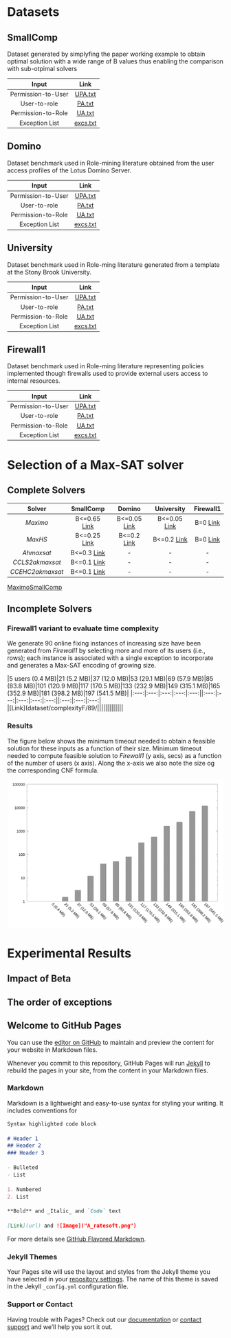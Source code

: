 
# Datasets

## SmallComp

Dataset generated by simplyfing the paper working example to obtain optimal solution with a wide range of B values thus enabling the comparison with sub-otpimal solvers


|Input| Link|  	   
|:-:	           |:---:	|
|Permission-to-User | [UPA.txt](dataset/SC/UPA.txt)|
|User-to-role      |[PA.txt](dataset/SC/UA.txt)  |
|Permission-to-Role | [UA.txt](dataset/SC/PA.txt) |
|Exception List           | [excs.txt](dataset/SC/excs.txt)| 


## Domino

Dataset benchmark used in Role-mining literature obtained from the user access profiles of the Lotus Domino Server.


|Input| Link|  	   
|:-:	           |:---:	|
|Permission-to-User | [UPA.txt](dataset/D/UPA.txt)|
|User-to-role      |[PA.txt](dataset/D/UA.txt)  |
|Permission-to-Role | [UA.txt](dataset/D/PA.txt) |
|Exception List           | [excs.txt](dataset/D/excs.txt)| 


## University

Dataset benchmark used in Role-ming literature generated from a template at the Stony Brook University.


|Input| Link|  	   
|:-:	           |:---:	|
|Permission-to-User | [UPA.txt](dataset/U/UPA.txt)|
|User-to-role      |[PA.txt](dataset/U/UA.txt)  |
|Permission-to-Role | [UA.txt](dataset/U/PA.txt) |
|Exception List           | [excs.txt](dataset/U/excs.txt)| 


## Firewall1

Dataset benchmark used in Role-ming literature representing policies implemented though firewalls used to provide external users access to internal resources. 


|Input| Link|  	   
|:-:	           |:---:	|
|Permission-to-User | [UPA.txt](dataset/F/UPA.txt)|
|User-to-role      |[PA.txt](dataset/F/UA.txt)  |
|Permission-to-Role | [UA.txt](dataset/F/PA.txt) |
|Exception List           | [excs.txt](dataset/F/excs.txt)| 





# Selection of a Max-SAT solver

## Complete Solvers

|Solver  	       |SmallComp  |Domino   	 |University   	|Firewall1   	|   	
|:-:	           |:---:	|:---:	|:---:	|:---:	|	
|_Maximo_   	   |B<=0.65 [Link](CompleteS/SC/Maximo/Results.txt)   	   |B<=0.05 [Link](CompleteS/D/Maximo/Results.txt)    	  |B<=0.05 [Link](CompleteS/U/Maximo/Results.txt)   	|B=0 [Link](CompleteS/F/Maximo/Results.txt)   	|   	
|_MaxHS_   	     |B<=0.25 [Link](CompleteS/SC/MaxHS/Results.txt)     	   |B<=0.2 [Link](CompleteS/D/MaxHS/Results.txt)   	      |B<=0.2 [Link](CompleteS/U/MaxHS/Results.txt)    	| B=0 [Link](CompleteS/F/MaxHS/Results.txt)   	|   	
|_Ahmaxsat_   	 |B<=0.3  [Link](CompleteS/SC/Ahmaxsat/Results.txt)   	 |- | -  	|  - 	|   	
|_CCLS2akmaxsat_ |B<=0.1  [Link](CompleteS/SC/CCLS2akmaxsat/Results.txt) |- |  - 	|  - 	|   	
|_CCEHC2akmaxsat_|B<=0.1  [Link](CompleteS/SC/CCEHC2akmaxsat/Results.txt)|- | -  	| -  	|   	






[MaximoSmallComp](CompleteSolverComparison/SmallComp/Maximo/Result.txt)

## Incomplete Solvers

### Firewall1 variant to evaluate time complexity

We generate 90 online fixing instances of increasing size have been generated from _Firewall1_ by selecting more and more of its users (i.e., rows); each instance is associated with a single exception to incorporate and generates a Max-SAT encoding of growing size. 

|5 users (0.4 MB)|21 (5.2 MB)|37 (12.0 MB)|53 (29.1 MB)|69 (57.9 MB)|85 (83.8 MB)|101 (120.9 MB)|117 (170.5 MB)|133 (232.9 MB)|149 (315.1 MB)|165 (352.9 MB)|181 (398.2 MB)|197 (541.5 MB)|
|:---:|:---:|:---:|:---:|:---:||:---:|:---:|:---:|:---:|:---:||:---:|:---:|:---:|	
|[Link](dataset/complexityF/89/|||||||||||||




### Results

The figure below shows the minimum timeout needed to obtain a feasible solution for these inputs as a function of their size. Minimum timeout needed to compute feasible solution to _Firewall1_ (y axis, secs) as a function of the number of users (x axis). Along the x-axis we also note the size og the corresponding CNF formula.

![H_ResponseTime](img/H_responseTime.png)


# Experimental Results 

## Impact of Beta

## The order of exceptions





## Welcome to GitHub Pages

You can use the [editor on GitHub](https://github.com/OnlineRBACFixing/WorkingCopyOnlineRBACFixing/edit/master/README.md) to maintain and preview the content for your website in Markdown files.

Whenever you commit to this repository, GitHub Pages will run [Jekyll](https://jekyllrb.com/) to rebuild the pages in your site, from the content in your Markdown files.

### Markdown

Markdown is a lightweight and easy-to-use syntax for styling your writing. It includes conventions for

```markdown
Syntax highlighted code block

# Header 1
## Header 2
### Header 3

- Bulleted
- List

1. Numbered
2. List

**Bold** and _Italic_ and `Code` text

[Link](url) and ![Image]("A_ratesoft.png")
```

For more details see [GitHub Flavored Markdown](https://guides.github.com/features/mastering-markdown/).

### Jekyll Themes

Your Pages site will use the layout and styles from the Jekyll theme you have selected in your [repository settings](https://github.com/OnlineRBACFixing/WorkingCopyOnlineRBACFixing/settings). The name of this theme is saved in the Jekyll `_config.yml` configuration file.

### Support or Contact

Having trouble with Pages? Check out our [documentation](https://help.github.com/categories/github-pages-basics/) or [contact support](https://github.com/contact) and we’ll help you sort it out.
